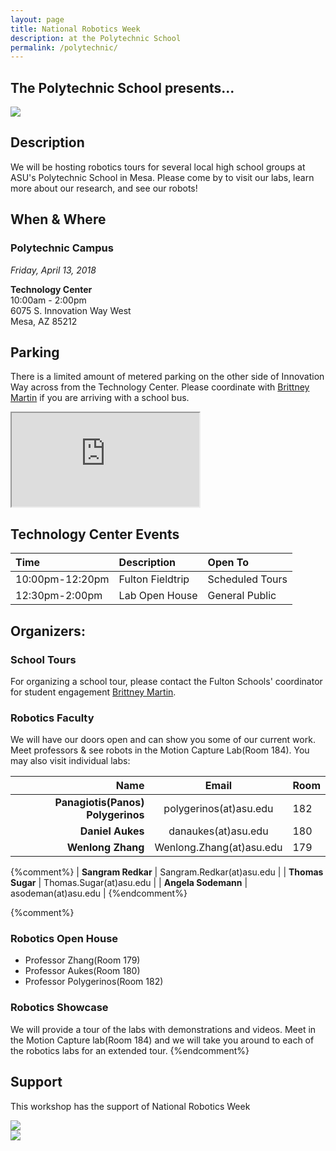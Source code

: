 ```yaml
---
layout: page
title: National Robotics Week
description: at the Polytechnic School
permalink: /polytechnic/
---
```

## The Polytechnic School presents...
<img class="img-responsive center-block" src="{{site.base_path}}/assets/images/nrw-logo-2018-rgb.jpg">


## Description
We will be hosting robotics tours for several local high school groups at ASU's Polytechnic School in Mesa.  Please come by to visit our labs, learn more about our research, and see our robots!

<h2>When & Where</h2>
<div class="row">
<div class="col-md-4">
<h3>Polytechnic Campus</h3>
<p><em>Friday, April 13, 2018 </em> </p>
<p><strong>Technology Center</strong><br>
10:00am - 2:00pm<br>
6075 S. Innovation Way West<br>
Mesa, AZ 85212</p>

<h2> Parking</h2>
<p>There is a limited amount of metered parking on the other side of Innovation Way across from the Technology Center.  Please coordinate with <a href="mailto:brittney.martin@asu.edu">Brittney Martin</a> if you are arriving with a school bus.</p>

</div>
  <div class="col-md-8">
    <div class="embed-responsive embed-responsive-16by9">
      <iframe src="https://www.google.com/maps/embed?pb=!1m14!1m8!1m3!1d6669.04011062993!2d-111.680162!3d33.305217!3m2!1i1024!2i768!4f13.1!3m3!1m2!1s0x872bad9d1b447433%3A0x88bf5cceffea96fb!2sTechnology+Center%2C+6075%2C+Mesa%2C+AZ+85212!5e0!3m2!1sen!2sus!4v1452786769930" allowfullscreen></iframe>
    </div>
  </div>
</div>

## Technology Center Events

| Time            | Description      | Open To         |
|:----------------|:-----------------|:----------------|
| 10:00pm-12:20pm | Fulton Fieldtrip | Scheduled Tours |
| 12:30pm-2:00pm  | Lab Open House   | General Public  |

## Organizers:

### School Tours

For organizing a school tour, please contact the Fulton Schools' coordinator for student engagement [Brittney Martin](mailto:brittney.martin@asu.edu).

### Robotics Faculty
We will have our doors open and can show you some of our current work.  Meet professors & see robots in the Motion Capture Lab(Room 184).  You may also visit individual labs:

|                              Name |          Email           | Room |
|----------------------------------:|:------------------------:|:-----|
| **Panagiotis(Panos) Polygerinos** |  polygerinos(at)asu.edu  | 182  |
|                  **Daniel Aukes** |   danaukes(at)asu.edu    | 180  |
|                 **Wenlong Zhang** | Wenlong.Zhang(at)asu.edu | 179  |

{%comment%}
|                **Sangram Redkar** | Sangram.Redkar(at)asu.edu |
|                             **Thomas Sugar** | Thomas.Sugar(at)asu.edu   |
|                          **Angela Sodemann** | asodeman(at)asu.edu       |
{%endcomment%}

{%comment%}

### Robotics Open House


* Professor Zhang(Room 179)
* Professor Aukes(Room 180)
* Professor Polygerinos(Room 182)

### Robotics Showcase

We will provide a tour of the labs with demonstrations and videos.  Meet in the Motion Capture lab(Room 184) and we will take you around to each of the robotics labs for an extended tour.
{%endcomment%}


## Support
This workshop has the support of National Robotics Week
<div class="row">
  <div class="col-md-5">
    <a href="https://engineering.asu.edu/">
      <img class="img-responsive" src="{{site.base_path}}/assets/images/fulton_logo.png">
    </a>
  </div>
  <div class="col-md-2">
  </div>
  <div class="col-md-5">
    <a href="http://www.nationalroboticsweek.org/Events?s=AZ">
      <img class="img-responsive" src="{{site.base_path}}/assets/images/nrw-logo-2018-rgb.jpg">
    </a>
  </div>
</div>
